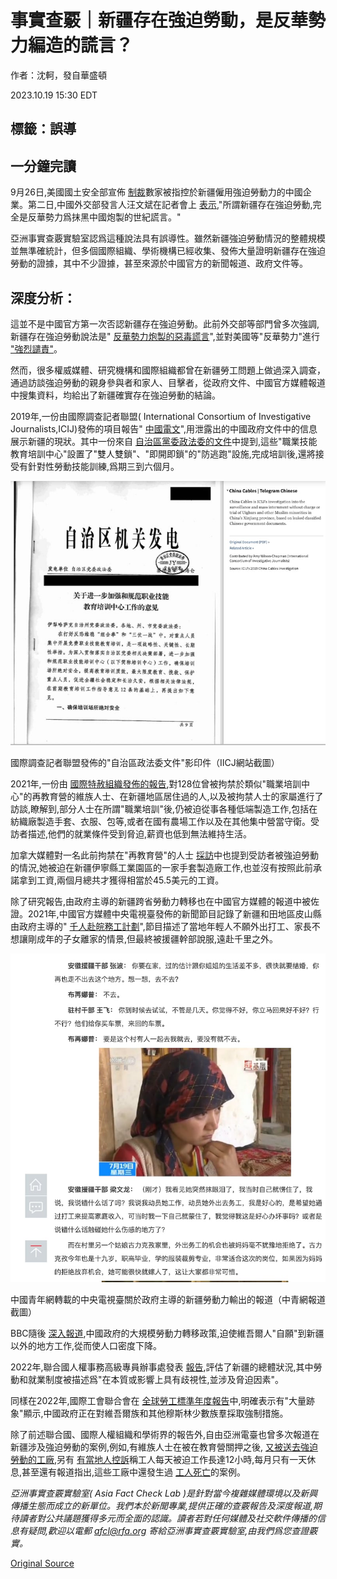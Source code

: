 # 事實查覈｜新疆存在強迫勞動，是反華勢力編造的謊言？

作者：沈軻，發自華盛頓

2023.10.19 15:30 EDT

## 標籤：誤導

## 一分鐘完讀

9月26日,美國國土安全部宣佈 [制裁](https://www.dhs.gov/news/2023/09/26/dhs-announces-three-additional-prc-based-companies-result-forced-labor-enforcement)數家被指控於新疆僱用強迫勞動力的中國企業。第二日,中國外交部發言人汪文斌在記者會上 [表示](https://www.fmprc.gov.cn/eng/xwfw_665399/s2510_665401/2511_665403/202309/t20230927_11151685.html),"所謂新疆存在強迫勞動,完全是反華勢力爲抹黑中國炮製的世紀謊言。"

亞洲事實查覈實驗室認爲這種說法具有誤導性。雖然新疆強迫勞動情況的整體規模並無準確統計，但多個國際組織、學術機構已經收集、發佈大量證明新疆存在強迫勞動的證據，其中不少證據，甚至來源於中國官方的新聞報道、政府文件等。

## 深度分析：

這並不是中國官方第一次否認新疆存在強迫勞動。此前外交部等部門曾多次強調,新疆存在強迫勞動說法是" [反華勢力炮製的惡毒謊言](https://www.mfa.gov.cn/fyrbt_673021/202112/t20211224_10475186.shtml)",並對美國等"反華勢力"進行 ["強烈譴責"](http://us.china-embassy.gov.cn/lcbt/wjbfyrbt/202308/t20230802_11121288.htm)。

然而，很多權威媒體、研究機構和國際組織都曾在新疆勞工問題上做過深入調查，通過訪談強迫勞動的親身參與者和家人、目擊者，從政府文件、中國官方媒體報道中搜集資料，均給出了新疆確實存在強迫勞動的結論。

2019年,一份由國際調查記者聯盟( International Consortium of Investigative Journalists,ICIJ)發佈的項目報告" [中國電文](https://www.icij.org/investigations/china-cables/exposed-chinas-operating-manuals-for-mass-internment-and-arrest-by-algorithm/)",用泄露出的中國政府文件中的信息展示新疆的現狀。其中一份來自 [自治區黨委政法委的文件](https://www.documentcloud.org/documents/6558509-China-Cables-Telegram-Chinese.html)中提到,這些"職業技能教育培訓中心"設置了"雙人雙鎖"、"即開即鎖"的"防逃跑"設施,完成培訓後,還將接受有針對性勞動技能訓練,爲期三到六個月。

![國際調查記者聯盟發佈的"自治區政法委文件"影印件（IICJ網站截圖）](images/RTQ2FYKTKBM3PVPWK5JTIB3NZM.png)

國際調查記者聯盟發佈的"自治區政法委文件"影印件（IICJ網站截圖）

2021年,一份由 [國際特赦組織發佈的報告](https://xinjiang.amnesty.org/wp-content/uploads/2021/06/ASA_17_4137-2021_Full_report_ENG.pdf),對128位曾被拘禁於類似"職業培訓中心"的再教育營的維族人士、在新疆地區居住過的人,以及被拘禁人士的家屬進行了訪談,瞭解到,部分人士在所謂"職業培訓"後,仍被迫從事各種低端製造工作,包括在紡織廠製造手套、衣服、包等,或者在國有農場工作以及在其他集中營當守衛。受訪者描述,他們的就業條件受到脅迫,薪資也低到無法維持生活。

加拿大媒體對一名此前拘禁在"再教育營"的人士 [採訪](https://www.theglobeandmail.com/world/article-i-felt-like-a-slave-inside-chinas-complex-system-of-incarceration/)中也提到受訪者被強迫勞動的情況,她被迫在新疆伊寧縣工業園區的一家手套製造廠工作,也並沒有按照此前承諾拿到工資,兩個月總共才獲得相當於45.5美元的工資。

除了研究報告,由政府主導的新疆跨省勞動力轉移也在中國官方媒體的報道中被佐證。2021年,中國官方媒體中央電視臺發佈的新聞節目記錄了新疆和田地區皮山縣由政府主導的" [千人赴皖務工計劃](https://news.youth.cn/gn/201707/t20170720_10336501.htm)",節目描述了當地年輕人不願外出打工、家長不想讓剛成年的子女離家的情景,但最終被援疆幹部說服,遠赴千里之外。

![中國青年網轉載的中央電視臺關於政府主導的新疆勞動力輸出的報道（中青網報道截圖）](images/SU2AKUOLMNWUCTPUIO4XPPS72Y.png)

中國青年網轉載的中央電視臺關於政府主導的新疆勞動力輸出的報道（中青網報道截圖）

BBC隨後 [深入報道](https://www.bbc.com/news/world-asia-china-56250915),中國政府的大規模勞動力轉移政策,迫使維吾爾人"自願"到新疆以外的地方工作,從而使人口密度下降。

2022年,聯合國人權事務高級專員辦事處發表 [報告](https://www.ohchr.org/sites/default/files/documents/countries/2022-08-31/22-08-31-final-assesment.pdf),評估了新疆的總體狀況,其中勞動和就業制度被描述爲"在本質或影響上具有歧視性,並涉及脅迫因素"。

同樣在2022年,國際工會聯合會在 [全球勞工標準年度報告](https://www.ilo.org/wcmsp5/groups/public/---ed_norm/---relconf/documents/meetingdocument/wcms_836653.pdf)中,明確表示有"大量跡象"顯示,中國政府正在對維吾爾族和其他穆斯林少數族羣採取強制措施。

除了前述聯合國、國際人權組織和學術界的報告外,自由亞洲電臺也曾多次報道在新疆涉及強迫勞動的案例,例如,有維族人士在被在教育營關押之後, [又被送去強迫勞動的工廠](https://www.rfa.org/english/news/uyghur/eziz-brothers-01122022181545.html),另有 [有當地人控訴](https://www.rfa.org/english/news/uyghur/labor-10222020145957.html)稱工人每天被迫工作長達12小時,每月只有一天休息,甚至還有報道指出,這些工廠中還發生過 [工人死亡](https://www.rfa.org/english/news/uyghur/shazadigul-tomur-12282021174229.html)的案例。

*亞洲事實查覈實驗室(* *Asia Fact Check Lab* *)是針對當今複雜媒體環境以及新興傳播生態而成立的新單位。我們本於新聞專業,提供正確的查覈報告及深度報道,期待讀者對公共議題獲得多元而全面的認識。讀者若對任何媒體及社交軟件傳播的信息有疑問,歡迎以電郵* *afcl@rfa.org* *寄給亞洲事實查覈實驗室,由我們爲您查證覈實。*



[Original Source](https://www.rfa.org/mandarin/shishi-hecha/hc-10192023152351.html)